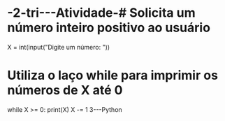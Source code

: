 # -2-tri---Atividade-# Solicita um número inteiro positivo ao usuário
X = int(input("Digite um número: "))

# Utiliza o laço while para imprimir os números de X até 0
while X >= 0:
    print(X)
    X -= 1
3---Python